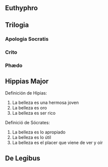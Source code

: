 ## Euthyphro

## Trilogia

### Apologia Socratis

### Crito

### Phædo

## Hippias Major

Definición de Hipias:
1. La belleza es una hermosa joven
2. La belleza es oro
3. La belleza es ser rico

Definició de Sócrates:
1. La belleza es lo apropiado
2. La belleza es lo útil
3. La belleza es el placer que viene de ver y oír

## De Legibus